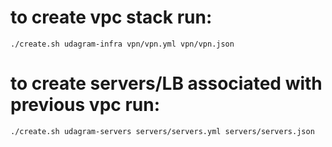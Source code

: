 # to create vpc stack run:

```./create.sh udagram-infra vpn/vpn.yml vpn/vpn.json```

# to create servers/LB associated with previous vpc run: 

```./create.sh udagram-servers servers/servers.yml servers/servers.json```